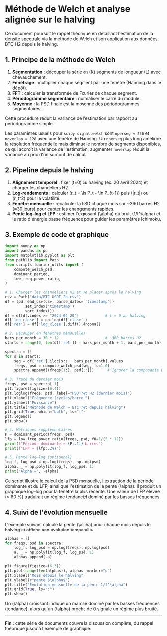 # Méthode de Welch et analyse alignée sur le halving

Ce document poursuit le rappel théorique en détaillant l'estimation de la densité spectrale via la méthode de Welch et son application aux données BTC H2 depuis le halving.

## 1. Principe de la méthode de Welch
1. **Segmentation** : découper la série en \(K\) segments de longueur \(L\) avec chevauchement.
2. **Fenêtrage** : multiplier chaque segment par une fenêtre (Hanning dans le dépôt).
3. **FFT** : calculer la transformée de Fourier de chaque segment.
4. **Périodogramme segmentaire** : normaliser le carré du module.
5. **Moyenne** : la PSD finale est la moyenne des périodogrammes segmentaires.

Cette procédure réduit la variance de l'estimation par rapport au périodogramme simple.

Les paramètres usuels pour `scipy.signal.welch` sont `nperseg ≈ 256` et `noverlap ≈ 128` avec une fenêtre de Hanning. Un `nperseg` plus long améliore la résolution fréquentielle mais diminue le nombre de segments disponibles, ce qui accroît la variance de l'estimation; augmenter `noverlap` réduit la variance au prix d'un surcoût de calcul.

## 2. Pipeline depuis le halving
1. **Alignement temporel** : fixer \(t=0\) au halving (ex. 20 avril 2024) et charger les chandeliers H2.
2. **Log‑rendements** : calculer \(r_t = \ln P_t - \ln P_{t-1}\) puis \(|r_t|\) ou \(r_t^2\) pour la volatilité.
3. **Fenêtre mensuelle** : recalculer la PSD chaque mois sur ~360 barres H2 (≈30 jours) pour capter les changements rapides.
4. **Pente log–log et LFP** : estimer l'exposant \(\alpha\) du bruit \(1/f^\alpha\) et le ratio d'énergie basse fréquence pour guider les paramètres Ichimoku.

## 3. Exemple de code et graphique
```python
import numpy as np
import pandas as pd
import matplotlib.pyplot as plt
from pathlib import Path
from scripts.fourier_utils import (
    compute_welch_psd,
    dominant_period,
    low_freq_power_ratio,
)

# 1. Charger les chandeliers H2 et se placer après le halving
csv = Path("data/BTC_USDT_2h.csv")
df = (pd.read_csv(csv, parse_dates=['timestamp'])
        .set_index('timestamp')
        .sort_index())
df = df[df.index >= "2024-04-20"]            # t = 0 au halving
df['log_close'] = np.log(df['close'])
df['ret'] = df['log_close'].diff().dropna()

# 2. Découper en fenêtres mensuelles
bars_per_month = 30 * 12                     # ~360 barres H2
starts = range(0, len(df['ret']) - bars_per_month + 1, bars_per_month)

spectra = []
for s in starts:
    seg = df['ret'].iloc[s:s + bars_per_month].values
    freqs, psd = compute_welch_psd(seg, fs=1.0)
    spectra.append((freqs[1:], psd[1:]))      # ignorer la composante DC

# 3. Tracé du dernier mois
freqs, psd = spectra[-1]
plt.figure(figsize=(6,4))
plt.loglog(freqs, psd, label="PSD ret H2 (dernier mois)")
plt.xlabel("Fréquence (cycles/barre)")
plt.ylabel("Puissance")
plt.title("Méthode de Welch – BTC ret depuis halving")
plt.grid(True, which="both", ls=":")
plt.legend()
plt.show()

# 4. Métriques supplémentaires
P = dominant_period(freqs, psd)
lfp = low_freq_power_ratio(freqs, psd, f0=1/(5 * 12))
print(f"Période dominante ≈ {P:.1f} barres")
print(f"LFP ≈ {lfp:.2%}")

# 5. Pente log–log (optionnel)
log_f, log_psd = np.log(freqs), np.log(psd)
alpha, _ = np.polyfit(log_f, log_psd, 1)
print("Alpha ≈", -alpha)
```

Ce script illustre le calcul de la PSD mensuelle, l'extraction de la période dominante et du LFP, ainsi que l'estimation de la pente \(\alpha\). Il produit un graphique log–log pour la fenêtre la plus récente. Une valeur de LFP élevée (> 60 %) traduirait un régime tendanciel dominé par les basses fréquences.

## 4. Suivi de l'évolution mensuelle
L'exemple suivant calcule la pente \(\alpha\) pour chaque mois depuis le halving et affiche son évolution temporelle.

```python
alphas = []
for freqs, psd in spectra:
    log_f, log_psd = np.log(freqs), np.log(psd)
    a, _ = np.polyfit(log_f, log_psd, 1)
    alphas.append(-a)

plt.figure(figsize=(6,3))
plt.plot(range(len(alphas)), alphas, marker="o")
plt.xlabel("Mois depuis le halving")
plt.ylabel(r"pente $\alpha$")
plt.title("Évolution mensuelle de la pente 1/f^\alpha")
plt.grid(True, ls=":")
plt.show()
```

Un \(\alpha\) croissant indique un marché dominé par les basses fréquences (tendance), alors qu'un \(\alpha\) proche de 0 signale un régime plus bruité.

---
**Fin :** cette série de documents couvre la discussion complète, du rappel théorique jusqu'à l'exemple de graphique.
